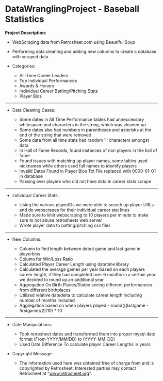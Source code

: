# DataWranglingProject - Baseball Statistics

**Project Description:**
     
- WebScraping data from Retrosheet.com using Beautiful Soup

- Performing data cleaning and adding new columns to create a database with scraped data

- Categories:

     - All-Time Career Leaders
     - Top Individual Performances
     - Awards & Honors
     - Individual Career Batting/Pitching Stats
     - Player Bios 

---

- Data Cleaning Cases:

    - Some dates in All Time Performance tables had unneccessary whitespace and characters in the string, which was cleaned up
    - Some dates also had numbers in parentheses and asterisks at the end of the string that were removed
    - Some data from all time stats had random 'i' characters amongst data
    - In Hall of Fame Records, found instances of non players in the hall of fame
    - Found issues with matching up player names, some tables used nicknames while others used full names to identify players
    - Invalid Dates Found in Player Bios Txt File replaced with 0000-01-01 in database
    - Passing over players who did not have data in career stats scrape

---

- Individual Career Stats:
     
     - Using the various playerIDs we were able to search up player URLs and do webscrapes for their individual career stat lines
     - Made sure to limit webscraping to 10 players per minute to make sure to not abuse retrosheets web server
     - Wrote player data to batting/pitching csv files


--- 


- New Columns:

    - Column to find length between debut game and last game in playerbios
    - Column for Win/Loss Ratio
    - Calculated Player Career Length using datetime library
    - Calculated the average games per year based on each players career length, if they had completed over 6 months in a certain 
year we decided to round up an additional year
    - Aggregation On Birth Places/States seeing different performances from different birthplaces
    - Utilized relative datedelta to calculate career length including number of months included
    - Aggregation based on when players played - round(((lastgame - firstgame)/2)/10) * 10

  
---
    
- Date Manipulations:
  - Took retrosheet dates and transformed them into proper mysql date format (From YYYY/MM/DD) to (YYYY-MM-DD)
  - Used Date Difference To calculate player Career Lengths in years

- Copyright Message:

     + The information used here was obtained free of
     charge from and is copyrighted by Retrosheet.  Interested
     parties may contact Retrosheet at "www.retrosheet.org".
